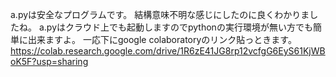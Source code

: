 a.pyは安全なプログラムです。
結構意味不明な感じにしたのに良くわかりましたね。
a.pyはクラウド上でも起動しますのでpythonの実行環境が無い方でも簡単に出来ますよ。
一応下にgoogle colaboratoryのリンク貼っときます。https://colab.research.google.com/drive/1R6zE41JG8rp12vcfgG6EyS61KjWBoK5F?usp=sharing
